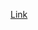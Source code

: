 [Link](https://DragonsEG.github.io/Front-End-2023/tree/Member.Mohamed_Magdy_Mohamed/week_1/tailwind_tasks/task_1_challenge_9)
